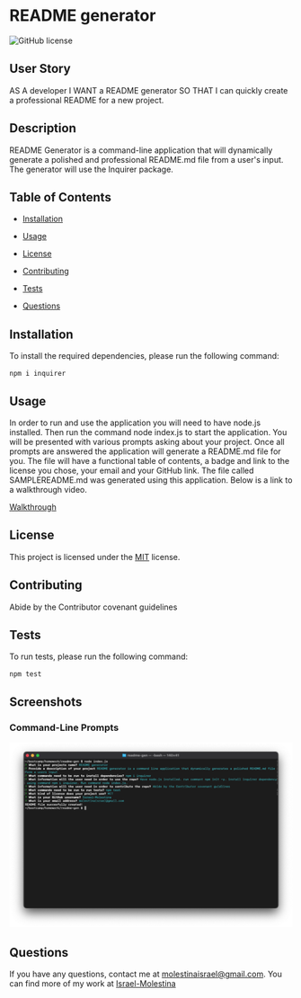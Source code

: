 
# README generator 

![GitHub license](https://img.shields.io/badge/License-MIT-green)

## User Story

AS A developer I WANT a README generator SO THAT I can quickly create a professional README for a new project.

## Description

README Generator is a command-line application that will dynamically generate a polished and professional README.md file from a user's input. The generator will use the Inquirer package.

## Table of Contents

* [Installation](#Installation)

* [Usage](#Usage)  

* [License](#License)

* [Contributing](#Contributing)

* [Tests](#Tests)

* [Questions](#Questions)

## Installation

To install the required dependencies, please run the following command:

```
npm i inquirer 
```

## Usage

In order to run and use the application you will need to have node.js installed. Then run the command node index.js to start the application. You will be presented with various prompts asking about your project. Once all prompts are answered the application will generate a README.md file for you. The file will have a functional table of contents, a badge and link to the license you chose, your email and your GitHub link. The file called SAMPLEREADME.md was generated using this application. Below is a link to a walkthrough video. 

[Walkthrough](https://drive.google.com/file/d/16rTXWgx852hYfDhQlso8UkQjWZ1scvDg/view)

## License 

This project is licensed under the [MIT](https://spdx.org/licenses/MIT.html) license.

## Contributing

Abide by the Contributor covenant guidelines

## Tests

To run tests, please run the following command:

```
npm test
```

## Screenshots

### Command-Line Prompts

![Command-Line-Screenshot](pics/readme-gen-prompt.png)

### 

## Questions

If you have any questions, contact me at molestinaisrael@gmail.com. You can find more of my work at [Israel-Molestina](https://github.com/Israel-Molestina)
